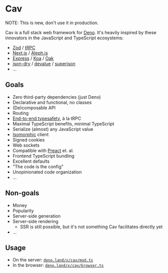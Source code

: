 # Cav

NOTE: This is new, don't use it in production.

Cav is a full stack web framework for [Deno](https://deno.land). It's heavily
inspired by these innovators in the JavaScript and TypeScript ecosystems:

- [Zod](https://github.com/colinhacks/zod) / [tRPC](https://trpc.io)
- [Next.js](https://nextjs.org/) / [Aleph.js](https://alephjs.org/)
- [Express](https://expressjs.com/) / [Koa](https://koajs.com/) /
  [Oak](https://oakserver.github.io/oak/)
- [json-dry](https://github.com/11ways/json-dry) /
  [devalue](https://github.com/Rich-Harris/devalue) /
  [superjson](https://github.com/blitz-js/superjson)
- ...

## Goals

- Zero third-party dependencies (just Deno)
- Declarative and functional, no classes
- (De)composable API
- Routing
- [End-to-end typesafety](https://colinhacks.com/essays/painless-typesafety),
  à la tRPC
- Maximal TypeScript benefits, minimal TypeScript
- Serialize (almost) any JavaScript value
- [Isomorphic](https://en.wikipedia.org/wiki/Isomorphic_JavaScript) client
- Signed cookies
- Web sockets
- Compatible with [Preact](https://preactjs.com) et. al.
- Frontend TypeScript bundling
- Excellent defaults
- "The code is the config"
- Unopinionated code organization
- ...

## Non-goals

- Money
- Popularity
- Server-side generation
- Server-side rendering
  - SSR is still possible, but it's not something Cav facilitates directly yet
- ...

## Usage

- On the server: [`deno.land/x/cav/mod.ts`](https://deno.land/x/cav/mod.ts)
- In the browser:
  [`deno.land/x/cav/browser.ts`](https://deno.land/x/cav/browser.ts)
